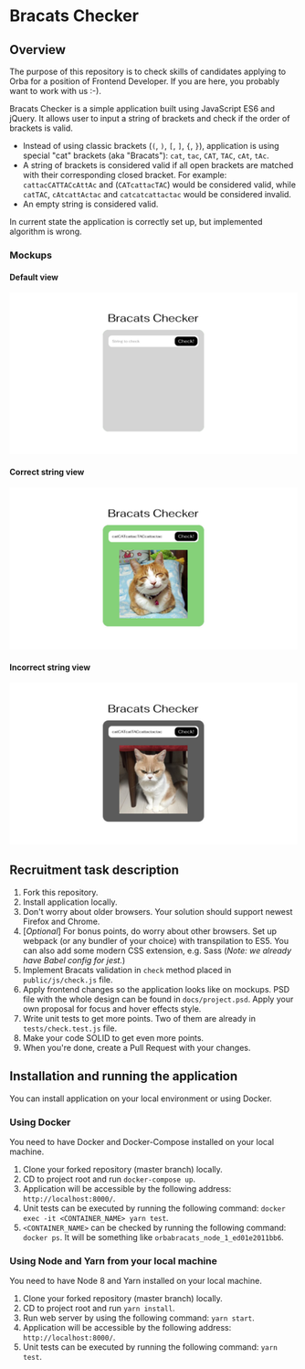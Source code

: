 Bracats Checker
===============

Overview
--------

The purpose of this repository is to check skills of candidates applying to Orba for a position of Frontend Developer.
If you are here, you probably want to work with us :-).

Bracats Checker is a simple application built using JavaScript ES6 and jQuery.
It allows user to input a string of brackets and check if the order of brackets is valid.

- Instead of using classic brackets (`(`, `)`, `[`, `]`, `{`, `}`), application is using special "cat" brackets (aka "Bracats"): `cat`, `tac`, `CAT`, `TAC`, `cAt`, `tAc`.
- A string of brackets is considered valid if all open brackets are matched with their corresponding closed bracket. For example: `cattacCATTACcAttAc` and (`CATcattacTAC`) would be considered valid, while `catTAC`, `cAtcattActac` and `catcatcattactac` would be considered invalid.
- An empty string is considered valid.

In current state the application is correctly set up, but implemented algorithm is wrong.

### Mockups

#### Default view

![Default](docs/default.png "Default")

#### Correct string view

![Correct](docs/correct.jpg "Correct")

#### Incorrect string view

![Incorrect](docs/incorrect.jpg "Incorrect")

Recruitment task description
----------------------------

1. Fork this repository.
2. Install application locally.
3. Don't worry about older browsers. Your solution should support newest Firefox and Chrome.
4. [*Optional*] For bonus points, do worry about other browsers. Set up webpack (or any bundler of your choice) with transpilation to ES5. You can also add some modern CSS extension, e.g. Sass (_Note: we already have Babel config for jest._)
5. Implement Bracats validation in `check` method placed in `public/js/check.js` file.
6. Apply frontend changes so the application looks like on mockups. PSD file with the whole design can be found in `docs/project.psd`. Apply your own proposal for focus and hover effects style.
7. Write unit tests to get more points. Two of them are already in `tests/check.test.js` file.
8. Make your code SOLID to get even more points.
9. When you're done, create a Pull Request with your changes.

Installation and running the application
----------------------------------------

You can install application on your local environment or using Docker.

### Using Docker

You need to have Docker and Docker-Compose installed on your local machine.

1. Clone your forked repository (master branch) locally.
2. CD to project root and run `docker-compose up`.
3. Application will be accessible by the following address: `http://localhost:8000/`.
4. Unit tests can be executed by running the following command: `docker exec -it <CONTAINER_NAME> yarn test`.
5. `<CONTAINER_NAME>` can be checked by running the following command: `docker ps`. It will be something like `orbabracats_node_1_ed01e2011bb6`.

### Using Node and Yarn from your local machine

You need to have Node 8 and Yarn installed on your local machine.

1. Clone your forked repository (master branch) locally.
2. CD to project root and run `yarn install`.
3. Run web server by using the following command: `yarn start`.
4. Application will be accessible by the following address: `http://localhost:8000/`.
5. Unit tests can be executed by running the following command: `yarn test`.
